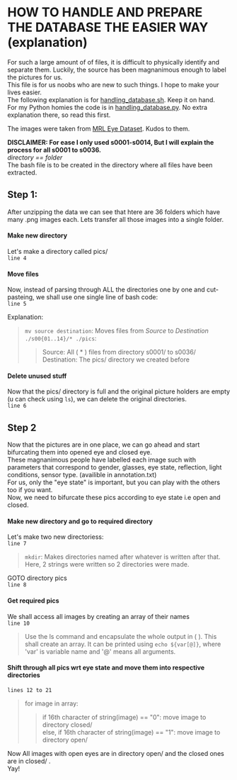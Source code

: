 # HOW TO HANDLE AND PREPARE THE DATABASE THE EASIER WAY (explanation)  
For such a large amount of of files, it is difficult to physically identify and separate them. Luckily, the source has been magnanimous enough to label the pictures for us.  
This file is for us noobs who are new to such things. I hope to make your lives easier.  
The following explanation is for [handling_database.sh](./handling_database.sh). Keep it on hand.  
For my Python homies the code is in [handling_database.py](./handling_database.py). No extra explanation there, so read this first.  

The images were taken from [MRL Eye Dataset](http://mrl.cs.vsb.cz/eyedataset). Kudos to them.   

**DISCLAIMER: For ease I only used s0001-s0014, But I will explain the process for all s0001 to s0036.**  
*directory == folder*  
The bash file is to be created in the directory where all files have been extracted.

## Step 1:  
After unzipping the data we can see that htere are 36 folders which have many .png images each. Lets transfer all those images into a single folder.  

#### Make new directory
Let's make a directory called pics/  
` line 4 `  

#### Move files  
Now, instead of parsing through ALL the directories one by one and cut-pasteing, we shall use one single line of bash code:   
`line 5`  

Explanation:  
> `mv source destination`: Moves files from _Source_ to _Destination_  
> `./s00{01..14}/* ./pics`:   
> > Source:       All ( \* ) files from directory s0001/ to s0036/    
> > Destination:  The pics/ directory we created before  

#### Delete unused stuff
Now that the pics/ directory is full and the original picture holders are empty (u can check using `ls`), we can delete the original directories.  
`line 6`

## Step 2  
Now that the pictures are in one place, we can go ahead and start bifurcating them into opened eye and closed eye.  
These magnanimous people have labelled each image such with parameters that correspond to gender, glasses, eye state, reflection, light conditions, sensor type. (availible in annotation.txt)   
For us, only the "eye state" is important, but you can play with the others too if you want.  
Now, we need to bifurcate these pics according to eye state i.e open and closed.  
#### Make new directory and go to required directory
Let's make two new directoriess:    
`line 7`   
> `mkdir`: Makes directories named after whatever is written after that. Here, 2 strings were written so 2 directories were made.  

GOTO directory pics  
`line 8`

#### Get required pics  
We shall access all images by creating an array of their names  
`line 10`  
> Use the ls command and encapsulate the whole output in ( ). This shall create an array. It can be printed using `echo ${var[@]}`, where 'var' is variable name and '@' means all arguments.  

#### Shift through all pics wrt eye state and move them into respective directories  
`lines 12 to 21`  
>  for image in array:  
>> if 16th character of string(image) == "0": move image to directory closed/  
>> else, if 16th character of string(image) == "1": move image to directory open/  

Now All images with open eyes are in directory open/ and the closed ones are in closed/ .  
Yay!

